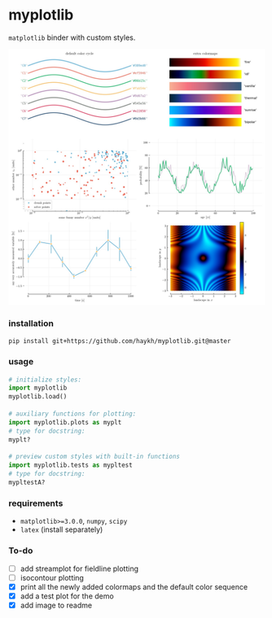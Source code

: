 # myplotlib

`matplotlib` binder with custom styles.

![preview](https://github.com/haykh/myplotlib/blob/master/myplotlib/preview.jpg)

### installation

```shell
pip install git+https://github.com/haykh/myplotlib.git@master
```

### usage

```python
# initialize styles:
import myplotlib
myplotlib.load()

# auxiliary functions for plotting:
import myplotlib.plots as myplt
# type for docstring:
myplt? 

# preview custom styles with built-in functions
import myplotlib.tests as mypltest
# type for docstring:
mypltestA?
```

### requirements

* `matplotlib>=3.0.0`, `numpy`, `scipy`
* `latex` (install separately)

### To-do

- [ ] add streamplot for fieldline plotting 
- [ ] isocontour plotting
- [x] print all the newly added colormaps and the default color sequence
- [x] add a test plot for the demo
- [x] add image to readme
